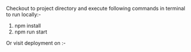 Checkout to project directory and execute following commands in terminal to run locally:- <br/>

1. npm install
2. npm run start

Or visit deployment on :-<br/>
